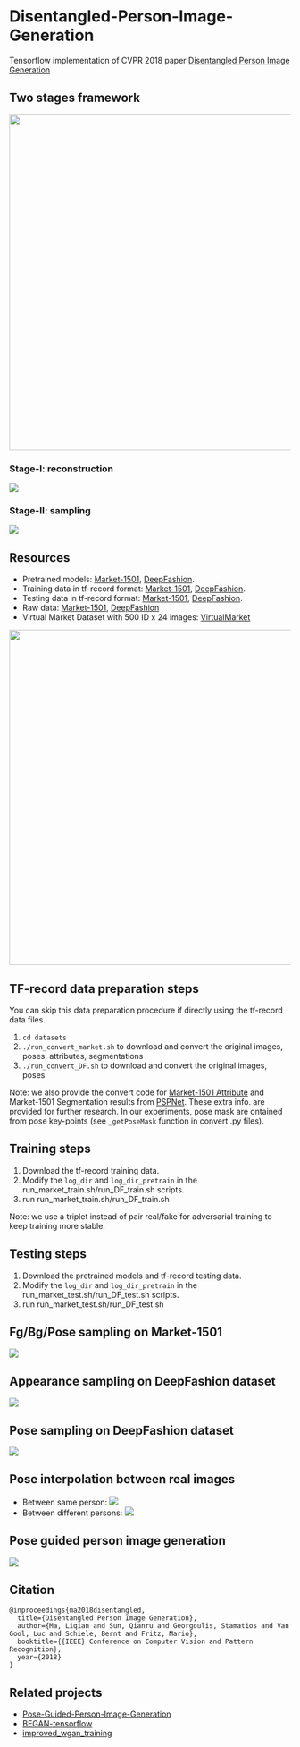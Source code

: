 # Disentangled-Person-Image-Generation
Tensorflow implementation of CVPR 2018 paper [Disentangled Person Image Generation](http://homes.esat.kuleuven.be/~liqianma/pdf/CVPR18_Ma_Disentangled_Person_Image_Generation.pdf)

## Two stages framework
<p align="center">
<img src="https://github.com/charliememory/Disentangled-Person-Image-Generation/blob/master/imgs/Paper_Framework_adver_comb.svg" width="600"/></p>

### Stage-I: reconstruction
![](https://github.com/charliememory/Disentangled-Person-Image-Generation/blob/master/imgs/Paper_Framework_recons_large.svg)

### Stage-II: sampling
![](https://github.com/charliememory/Disentangled-Person-Image-Generation/blob/master/imgs/Paper_Framework_sampling.svg)

## Resources
 - Pretrained models: [Market-1501](http://homes.esat.kuleuven.be/~liqianma/CVPR18_DPIG/models/Market1501_models.zip), [DeepFashion](http://homes.esat.kuleuven.be/~liqianma/CVPR18_DPIG/models/DF_models.zip).
 - Training data in tf-record format: [Market-1501](http://homes.esat.kuleuven.be/~liqianma/NIPS17_PG2/data/Market_train_data.zip), [DeepFashion](http://homes.esat.kuleuven.be/~liqianma/NIPS17_PG2/data/DF_train_data.zip).
 - Testing data in tf-record format: [Market-1501](http://homes.esat.kuleuven.be/~liqianma/NIPS17_PG2/data/Market_test_data.zip), [DeepFashion](http://homes.esat.kuleuven.be/~liqianma/NIPS17_PG2/data/DF_test_data.zip).
 - Raw data: [Market-1501](http://homes.esat.kuleuven.be/~liqianma/NIPS17_PG2/data/Market1501_img_pose_attr_seg.zip), [DeepFashion](http://homes.esat.kuleuven.be/~liqianma/NIPS17_PG2/data/DF_img_pose.zip) 
 - Virtual Market Dataset with 500 ID x 24 images: [VirtualMarket](https://homes.esat.kuleuven.be/~liqianma/CVPR18_DPIG/data/VirtualMarket_500x24.zip)
<p align="center">
<img src="https://github.com/charliememory/Disentangled-Person-Image-Generation/blob/master/imgs/Paper_virtual_market_pair.svg" width="600"/></p>

## TF-record data preparation steps
 You can skip this data preparation procedure if directly using the tf-record data files.
 1. `cd datasets`
 2. `./run_convert_market.sh` to download and convert the original images, poses, attributes, segmentations
 3. `./run_convert_DF.sh` to download and convert the original images, poses

 Note: we also provide the convert code for [Market-1501 Attribute](https://github.com/vana77/Market-1501_Attribute) and Market-1501 Segmentation results from [PSPNet](https://github.com/hszhao/PSPNet). These extra info. are provided for further research. In our experiments, pose mask are ontained from pose key-points (see `_getPoseMask` function in convert .py files).

## Training steps
 1. Download the tf-record training data.
 2. Modify the `log_dir` and `log_dir_pretrain` in the run_market_train.sh/run_DF_train.sh scripts.
 3. run run_market_train.sh/run_DF_train.sh 
 
 Note: we use a triplet instead of pair real/fake for adversarial training to keep training more stable.

## Testing steps
 1. Download the pretrained models and tf-record testing data.
 2. Modify the `log_dir` and `log_dir_pretrain` in the run_market_test.sh/run_DF_test.sh scripts.
 3. run run_market_test.sh/run_DF_test.sh 


## Fg/Bg/Pose sampling on Market-1501
![](https://github.com/charliememory/Disentangled-Person-Image-Generation/blob/master/imgs/Sampling_market.svg)

## Appearance sampling on DeepFashion dataset
![](https://github.com/charliememory/Disentangled-Person-Image-Generation/blob/master/imgs/supp_DF_sampling_app.svg)

## Pose sampling on DeepFashion dataset
![](https://github.com/charliememory/Disentangled-Person-Image-Generation/blob/master/imgs/supp_DF_sampling_pose.svg)

## Pose interpolation between real images
 - Between same person:
![](https://github.com/charliememory/Disentangled-Person-Image-Generation/blob/master/imgs/Paper_inverse_interpolate.svg)
 - Between different persons:
![](https://github.com/charliememory/Disentangled-Person-Image-Generation/blob/master/imgs/supp_inverse_interpolate_diff_person.svg)

## Pose guided person image generation
![](https://github.com/charliememory/Disentangled-Person-Image-Generation/blob/master/imgs/Paper_comparison_PG2.svg)

## Citation
```
@inproceedings{ma2018disentangled,
  title={Disentangled Person Image Generation},
  author={Ma, Liqian and Sun, Qianru and Georgoulis, Stamatios and Van Gool, Luc and Schiele, Bernt and Fritz, Mario},
  booktitle={{IEEE} Conference on Computer Vision and Pattern Recognition},
  year={2018}
}
```

## Related projects
- [Pose-Guided-Person-Image-Generation](https://github.com/charliememory/Pose-Guided-Person-Image-Generation)
- [BEGAN-tensorflow](https://github.com/carpedm20/BEGAN-tensorflow)
- [improved_wgan_training](https://github.com/igul222/improved_wgan_training)